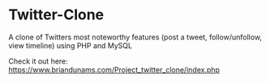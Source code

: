 # Twitter-Clone
A clone of Twitters most noteworthy features (post a tweet, follow/unfollow, view timeline) using PHP and MySQL

Check it out here: https://www.briandunams.com/Project_twitter_clone/index.php
